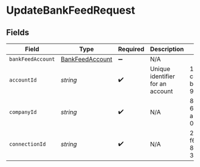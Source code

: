 # UpdateBankFeedRequest


## Fields

| Field                                                     | Type                                                      | Required                                                  | Description                                               | Example                                                   |
| --------------------------------------------------------- | --------------------------------------------------------- | --------------------------------------------------------- | --------------------------------------------------------- | --------------------------------------------------------- |
| `bankFeedAccount`                                         | [BankFeedAccount](../../models/shared/BankFeedAccount.md) | :heavy_minus_sign:                                        | N/A                                                       |                                                           |
| `accountId`                                               | *string*                                                  | :heavy_check_mark:                                        | Unique identifier for an account                          | 13d946f0-c5d5-42bc-b092-97ece17923ab                      |
| `companyId`                                               | *string*                                                  | :heavy_check_mark:                                        | N/A                                                       | 8a210b68-6988-11ed-a1eb-0242ac120002                      |
| `connectionId`                                            | *string*                                                  | :heavy_check_mark:                                        | N/A                                                       | 2e9d2c44-f675-40ba-8049-353bfcb5e171                      |
